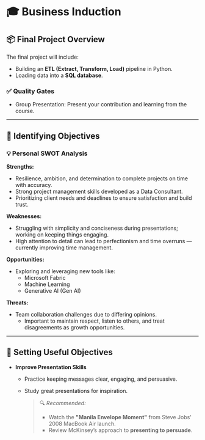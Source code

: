 # 🎓 Business Induction

## 📦 Final Project Overview
The final project will include:
- Building an **ETL (Extract, Transform, Load)** pipeline in Python.
- Loading data into a **SQL database**.

### ✅ Quality Gates
- Group Presentation: Present your contribution and learning from the course.

---

## 🧭 Identifying Objectives

### 💡 Personal SWOT Analysis

**Strengths:**
- Resilience, ambition, and determination to complete projects on time with accuracy.
- Strong project management skills developed as a Data Consultant.
- Prioritizing client needs and deadlines to ensure satisfaction and build trust.

**Weaknesses:**
- Struggling with simplicity and conciseness during presentations; working on keeping things engaging.
- High attention to detail can lead to perfectionism and time overruns — currently improving time management.

**Opportunities:**
- Exploring and leveraging new tools like:
  - Microsoft Fabric
  - Machine Learning
  - Generative AI (Gen AI)

**Threats:**
- Team collaboration challenges due to differing opinions.
  - Important to maintain respect, listen to others, and treat disagreements as growth opportunities.

---

## 🎯 Setting Useful Objectives

- **Improve Presentation Skills**
  - Practice keeping messages clear, engaging, and persuasive.
  - Study great presentations for inspiration.

    > 🔍 *Recommended:*
    > - Watch the **"Manila Envelope Moment"** from Steve Jobs' 2008 MacBook Air launch.
    > - Review McKinsey’s approach to **presenting to persuade**.

